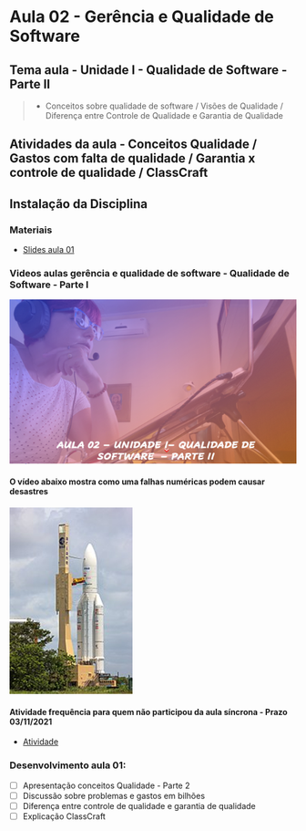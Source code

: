 # Aula 02 - Gerência e Qualidade de Software
## Tema aula - Unidade I - Qualidade de Software - Parte II
 
>  *  Conceitos sobre qualidade de software / Visões de Qualidade / Diferença entre Controle de Qualidade e Garantia de Qualidade

## Atividades da aula - Conceitos Qualidade / Gastos com falta de qualidade / Garantia x controle de qualidade / ClassCraft

## Instalação da Disciplina

### Materiais

- [Slides aula 01](aula2_UnidadeI_Qualidade_sw_parteII.pdf)

### Videos aulas gerência e qualidade de software -  Qualidade de Software - Parte I
[![Aula - Qualidade de Software PARTE II](capa_aula2.png)](https://www.youtube.com/watch?v=JVZOHZocdqo)

####  O vídeo abaixo mostra como uma falhas numéricas podem causar desastres

[![material complementar aula02](ariane5.png)](https://youtu.be/PK_yguLapgA)


####  Atividade frequência para quem não participou da aula síncrona - Prazo 03/11/2021

- [Atividade]()


### Desenvolvimento aula 01: 

- [ ]  Apresentação conceitos Qualidade - Parte 2
- [ ]  Discussão sobre problemas e gastos em bilhões
- [ ]  Diferença entre controle de qualidade e garantia de qualidade
- [ ]  Explicação ClassCraft
